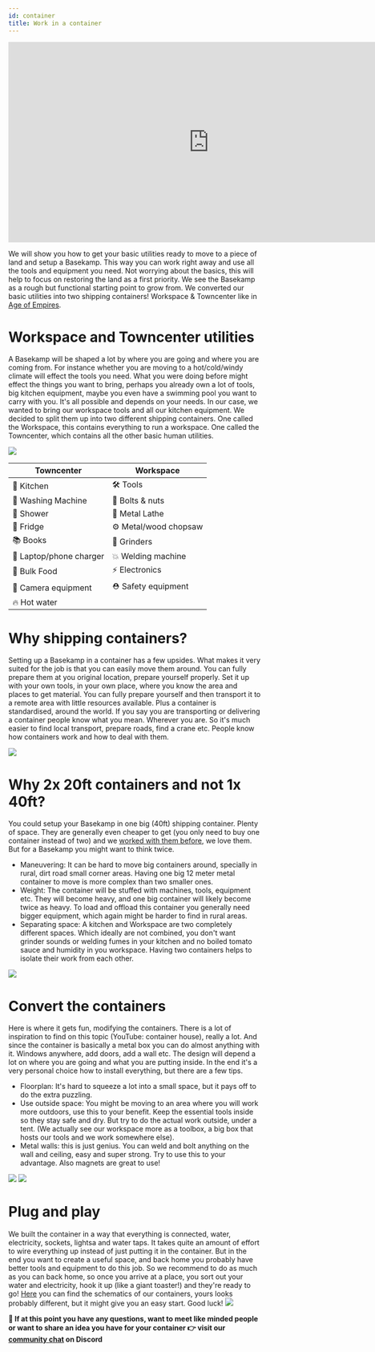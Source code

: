 ```yaml
---
id: container
title: Work in a container
---
```

<div class="videocontainer">
  <iframe width="800" height="400" src="https://www.youtube.com/embed/bjU7QKcEUFY" frameborder="0" allow="accelerometer; autoplay; encrypted-media; gyroscope; picture-in-picture" allowfullscreen></iframe>
</div>


We will show you how to get your basic utilities ready to move to a piece of land and setup a Basekamp. This way you can work right away and use all the tools and equipment you need. Not worrying about the basics, this will help to focus on restoring the land as a first priority. We see the Basekamp as a rough but functional starting point to grow from. We converted our basic utilities into two shipping containers! Workspace & Towncenter like in [Age of Empires](https://bit.ly/2Z5vidU).



# Workspace and Towncenter utilities
A Basekamp will be shaped a lot by where you are going and where you are coming from. For instance whether you are moving to a hot/cold/windy climate will effect the tools you need. What you were doing before might effect the things you want to bring, perhaps you already own a lot of tools, big kitchen equipment, maybe you even have a swimming pool you want to carry with you. It's all possible and depends on your needs. In our case, we wanted to bring our workspace tools and all our kitchen equipment. We decided to split them up into two different shipping containers. One called the Workspace, this contains everything to run a workspace. One called the Towncenter, which contains all the other basic human utilities.

<img src="../assets/move/container-overview.jpg"/>

|      Towncenter       |        Workspace     |
|-----------------|---------------------|
|  🍳 Kitchen  |  🛠 Tools |
|  👕 Washing Machine  |  🔩 Bolts & nuts |
|  🚿 Shower  |  📐 Metal Lathe |
|  🥦 Fridge  |  ⚙️ Metal/wood chopsaw |
|  📚 Books  | 🎻 Grinders  |
|  🔌 Laptop/phone charger  | 💥 Welding machine  |
|  🍫 Bulk Food | ⚡️ Electronics  |
|  🎥  Camera equipment  | ⛑ Safety equipment |
|  🔥 Hot water |   |



# Why shipping containers?
Setting up a Basekamp in a container has a few upsides. What makes it very suited for the job is that you can easily move them around. You can fully prepare them at you original location, prepare yourself properly. Set it up with your own tools, in your own place, where you know the area and places to get material. You can fully prepare yourself and then transport it to a remote area with little resources available. Plus a container is standardised, around the world. If you say you are transporting or delivering a container people know what you mean. Wherever you are. So it's much easier to find local transport, prepare roads, find a crane etc. People know how containers work and how to deal with them.

<img src="../assets/move/container-transport.jpg"/>


# Why 2x 20ft containers and not 1x 40ft?
You could setup your Basekamp in one big (40ft) shipping container. Plenty of space. They are generally even cheaper to get (you only need to buy one container instead of two) and we [worked with them before](https://www.youtube.com/watch?v=Pf-foTVBmMQ), we love them. But for a Basekamp you might want to think twice.

- Maneuvering: It can be hard to move big containers around, specially in rural, dirt road small corner areas. Having one big 12 meter metal container to move is more complex than two smaller ones.
- Weight: The container will be stuffed with machines, tools, equipment etc. They will become heavy, and one big container will likely become twice as heavy. To load and offload this container you generally need bigger equipment, which again might be harder to find in rural areas.
- Separating space: A kitchen and Workspace are two completely different spaces. Which ideally are not combined, you don't want grinder sounds or welding fumes in your kitchen and no boiled tomato sauce and humidity in you workspace. Having two containers helps to isolate their work from each other.

<img src="../assets/move/container-20vs40.png"/>


# Convert the containers
Here is where it gets fun, modifying the containers. There is a lot of inspiration to find on this topic (YouTube: container house), really a lot. And since the container is basically a metal box you can do almost anything with it. Windows anywhere, add doors, add a wall etc. The design will depend a lot on where you are going and what you are putting inside. In the end it's a very personal choice how to install everything, but there are a few tips.
- Floorplan: It's hard to squeeze a lot into a small space, but it pays off to do the extra puzzling.
- Use outside space: You might be moving to an area where you will work more outdoors, use this to your benefit. Keep the essential tools inside so they stay safe and dry. But try to do the actual work outside, under a tent. (We actually see our workspace more as a toolbox, a big box that hosts our tools and we work somewhere else).
- Metal walls: this is just genius. You can weld and bolt anything on the wall and ceiling, easy and super strong. Try to use this to your advantage. Also magnets are great to use!
<img src="../assets/move/container-paint.gif"/>
<img src="../assets/move/container-electronics.gif"/>


# Plug and play
We built the container in a way that everything is connected, water, electricity, sockets, lightsa and water taps. It takes quite an amount of effort to wire everything up instead of just putting it in the container. But in the end you want to create a useful space, and back home you probably have better tools and equipment to do this job. So we recommend to do as much as you can back home, so once you arrive at a place, you sort out your water and electricity, hook it up (like a giant toaster!) and they're ready to go! [Here](/academy/support/download)  you can find the schematics of our containers, yours looks probably different, but it might give you an easy start. Good luck!
<img src="../assets/move/container-schematics.png"/>

**💬 If at this point you have any questions, want to meet like minded people or want to share an idea you have for your container 👉 visit our [community chat](https://discord.com/invite/SSBrzeR) on Discord**
